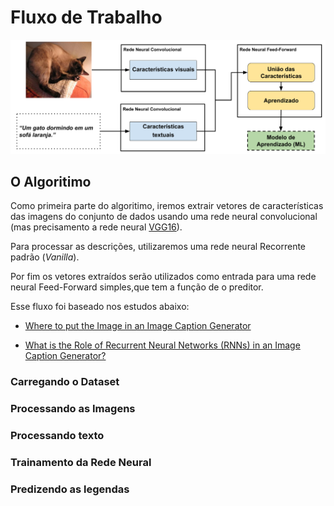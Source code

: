 # Fluxo de Trabalho

![](images/workflow.png)

## O Algoritimo

Como primeira parte do algoritimo, iremos extrair vetores de características das imagens do conjunto de dados usando uma rede neural convolucional (mas precisamento a rede neural [VGG16](https://arxiv.org/abs/1505.06798)).

Para processar as descrições, utilizaremos uma rede neural Recorrente padrão (*Vanilla*).

Por fim os vetores extraídos serão utilizados como entrada para uma rede neural Feed-Forward simples,que tem a função de o preditor.

Esse fluxo foi baseado nos estudos abaixo:

 * [Where to put the Image in an Image Caption Generator
](https://arxiv.org/abs/1703.09137)


* [What is the Role of Recurrent Neural Networks (RNNs) in an Image Caption Generator?](https://arxiv.org/abs/1708.02043)



### Carregando o Dataset

### Processando as Imagens

### Processando texto

### Trainamento da Rede Neural

### Predizendo as legendas

